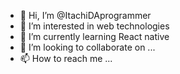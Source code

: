 - 👋 Hi, I’m @ItachiDAprogrammer
- 👀 I’m interested in web technologies 
- 🌱 I’m currently learning React native
- 💞️ I’m looking to collaborate on ...
- 📫 How to reach me ...

<!---
ItachiDAprogrammer/ItachiDAprogrammer is a ✨ special ✨ repository because its `README.md` (this file) appears on your GitHub profile.
You can click the Preview link to take a look at your changes.
--->
